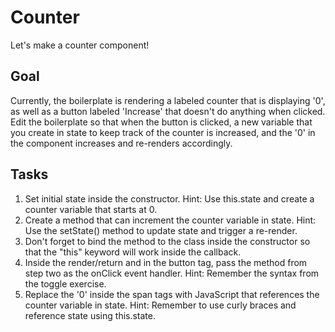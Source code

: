# Counter
Let's make a counter component!

## Goal
Currently, the boilerplate is rendering a labeled counter that is displaying '0', as well as a button labeled 'Increase' that doesn't do anything when clicked. Edit the boilerplate so that when the button is clicked, a new variable that you create in state to keep track of the counter is increased, and the '0' in the component increases and re-renders accordingly.

## Tasks
1. Set initial state inside the constructor. Hint: Use this.state and create a counter variable that starts at 0.
2. Create a method that can increment the counter variable in state. Hint: Use the setState() method to update state and trigger a re-render.
3. Don't forget to bind the method to the class inside the constructor so that the "this" keyword will work inside the callback.
4. Inside the render/return and in the button tag, pass the method from step two as the onClick event handler. Hint: Remember the syntax from the toggle exercise.
5. Replace the '0' inside the span tags with JavaScript that references the counter variable in state. Hint: Remember to use curly braces and reference state using this.state. 